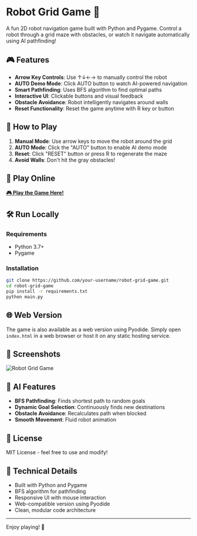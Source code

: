 # Robot Grid Game 🤖

A fun 2D robot navigation game built with Python and Pygame. Control a robot through a grid maze with obstacles, or watch it navigate automatically using AI pathfinding!

## 🎮 Features

- **Arrow Key Controls**: Use ↑↓←→ to manually control the robot
- **AUTO Demo Mode**: Click AUTO button to watch AI-powered navigation
- **Smart Pathfinding**: Uses BFS algorithm to find optimal paths
- **Interactive UI**: Clickable buttons and visual feedback
- **Obstacle Avoidance**: Robot intelligently navigates around walls
- **Reset Functionality**: Reset the game anytime with R key or button

## 🎯 How to Play

1. **Manual Mode**: Use arrow keys to move the robot around the grid
2. **AUTO Mode**: Click the "AUTO" button to enable AI demo mode
3. **Reset**: Click "RESET" button or press R to regenerate the maze
4. **Avoid Walls**: Don't hit the gray obstacles!

## 🚀 Play Online

**[🎮 Play the Game Here!](https://your-username.github.io/robot-grid-game)**

## 🛠️ Run Locally

### Requirements
- Python 3.7+
- Pygame

### Installation
```bash
git clone https://github.com/your-username/robot-grid-game.git
cd robot-grid-game
pip install -r requirements.txt
python main.py
```

## 🌐 Web Version

The game is also available as a web version using Pyodide. Simply open `index.html` in a web browser or host it on any static hosting service.

## 🎨 Screenshots

![Robot Grid Game](screenshot.png)

## 🤖 AI Features

- **BFS Pathfinding**: Finds shortest path to random goals
- **Dynamic Goal Selection**: Continuously finds new destinations
- **Obstacle Avoidance**: Recalculates path when blocked
- **Smooth Movement**: Fluid robot animation

## 📝 License

MIT License - feel free to use and modify!

## 🔧 Technical Details

- Built with Python and Pygame
- BFS algorithm for pathfinding
- Responsive UI with mouse interaction
- Web-compatible version using Pyodide
- Clean, modular code architecture

---

Enjoy playing! 🎉

